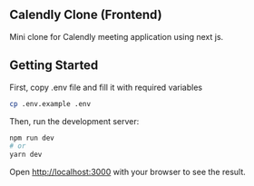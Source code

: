 ## Calendly Clone (Frontend)

Mini clone for Calendly meeting application using next js. 

## Getting Started

First, copy .env file and fill it with required variables

```bash
cp .env.example .env
```

Then, run the development server:

```bash
npm run dev
# or
yarn dev
```

Open [http://localhost:3000](http://localhost:3000) with your browser to see the result.
